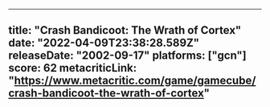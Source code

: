 
---
title: "Crash Bandicoot: The Wrath of Cortex"
date: "2022-04-09T23:38:28.589Z"
releaseDate: "2002-09-17"
platforms: ["gcn"]
score: 62
metacriticLink: "https://www.metacritic.com/game/gamecube/crash-bandicoot-the-wrath-of-cortex"
---
